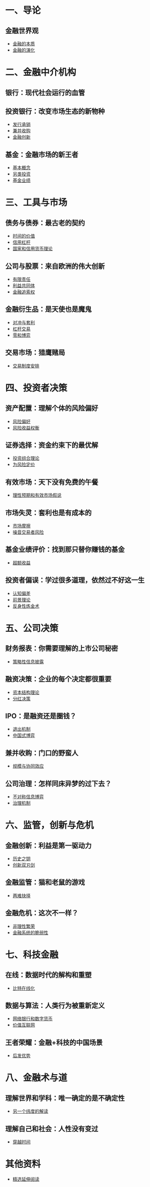 # 一、导论

## 金融世界观

* [金融的本质](01-01-nature-of-finance.md)
* [金融的演化](01-02-evolution-of-finance.md)

# 二、金融中介机构

## 银行：现代社会运行的血管

## 投资银行：改变市场生态的新物种

* [发行承销]()
* [兼并收购]()
* [金融创新]()

## 基金：金融市场的新王者

* [基本概念]()
* [另类投资]()
* [基金业绩]()

# 三、工具与市场

## 债务与债券：最古老的契约

* [时间的价值]()
* [信用杠杆]()
* [国家和信用货币理论]()

## 公司与股票：来自欧洲的伟大创新

* [有限责任]()
* [利益共同体]()
* [金融追索权]()

## 金融衍生品：是天使也是魔鬼

* [对冲与套利]()
* [杠杆交易]()
* [零和博弈]()

## 交易市场：猎鹰赌局

* [交易制度安排]()

# 四、投资者决策

## 资产配置：理解个体的风险偏好

* [风险偏好]()
* [风险收益权衡]()

## 证券选择：资金约束下的最优解

* [投资组合理论]()
* [为风险定价]()

## 有效市场：天下没有免费的午餐

* [理性预期和有效市场假说]()

## 市场失灵：套利也是有成本的

* [市场摩擦]()
* [噪音交易者风险]()

## 基金业绩评价：找到那只替你赚钱的基金

* [超额收益]()

## 投资者偏误：学过很多道理，依然过不好这一生

* [认知偏差]()
* [前景理论]()
* [反身性炼金术]()


# 五、公司决策

## 财务报表：你需要理解的上市公司秘密

* [策略性信息披露]()

## 融资决策：企业的每个决定都很重要

* [资本结构理论]()
* [分红决策]()

## IPO：是融资还是圈钱？

* [退出机制]()
* [中国式博弈]()

## 兼并收购：门口的野蛮人

* [规模与协同效应]()

## 公司治理：怎样同床异梦的过下去？

* [不对称信息博弈]()
* [治理机制]()

# 六、监管，创新与危机

## 金融创新：利益是第一驱动力

* [历史之钥]()
* [创新双刃剑]()

## 金融监管：猫和老鼠的游戏

* [两难抉择]()

## 金融危机：这次不一样？

* [非理性繁荣]()
* [金融系统的脆弱性]()

# 七、科技金融

## 在线：数据时代的解构和重塑

* [比特在线化]()

## 数据与算法：人类行为被重新定义

* [网络银行和数字货币]()
* [价值互联网]()

## 王者荣耀：金融+科技的中国场景

* [后发优势]()

# 八、金融术与道

## 理解世界和学科：唯一确定的是不确定性

* [另一个纬度的解读]()

## 理解自己和社会：人性没有变过

* [穿越时间]()

# 其他资料

* [精选延伸阅读](other-materials.md)